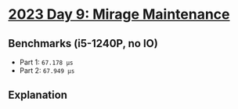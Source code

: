 # [2023 Day 9: Mirage Maintenance](https://adventofcode.com/2023/day/9)

## Benchmarks (i5-1240P, no IO)

- Part 1: `67.178 µs`
- Part 2: `67.949 µs`

## Explanation
